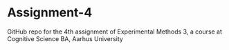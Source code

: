 # Assignment-4
GitHub repo for the 4th assignment of Experimental Methods 3, a course at Cognitive Science BA, Aarhus University

